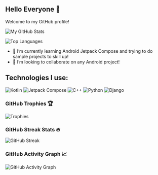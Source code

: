 ## Hello Everyone 👋

Welcome to my GitHub profile!

![My GitHub Stats](https://github-readme-stats.vercel.app/api?username=smh997&show_icons=true&theme=merko&hide_border=true)

![Top Languages](https://github-readme-stats.vercel.app/api/top-langs/?username=smh997&layout=compact&theme=merko&hide_border=true)

- 🌱 I’m currently learning Android Jetpack Compose and trying to do sample projects to skill up!
- 👯 I’m looking to collaborate on any Android project!


## Technologies I use:
![Kotlin](https://img.shields.io/badge/Kotlin-1.5.31-purple?logo=kotlin&logoColor=white)
![Jetpack Compose](https://img.shields.io/badge/Jetpack%20Compose-Android-green?logo=android&logoColor=white)
![C++](https://img.shields.io/badge/C%2B%2B-14/17-cornflowerblue?logo=c%2B%2B&logoColor=white)
![Python](https://img.shields.io/badge/Python-3.8-blue?logo=python&logoColor=white)
![Django](https://img.shields.io/badge/Django-3.2-darkgreen?logo=django&logoColor=white)



### GitHub Trophies 🏆
![Trophies](https://github-profile-trophy.vercel.app/?username=smh997&theme=gruvbox)


### GitHub Streak Stats 🔥
![GitHub Streak](https://streak-stats.demolab.com/?user=smh997&theme=highcontrast&date_format=M%20j%5B%2C%20Y%5D&hide_border=true)


### GitHub Activity Graph 📈
![GitHub Activity Graph](https://github-readme-activity-graph.vercel.app/graph?username=smh997&bg_color=000000&color=00ff00&line=00ff00&point=ffffff&area=true&hide_border=true)

<!--
## Other stats:
![GitHub Followers](https://img.shields.io/github/followers/smh997?label=Followers&style=social)
![GitHub Stars](https://img.shields.io/github/stars/smh997?label=Stars&style=social)
![GitHub issues](https://img.shields.io/github/issues/smh997/yourrepo?color=green)
![Profile Views](https://komarev.com/ghpvc/?username=smh997&color=brightgreen)
-->


<!--
**smh997/smh997** is a ✨ _special_ ✨ repository because its `README.md` (this file) appears on your GitHub profile.

Here are some ideas to get you started:

- 🔭 I’m currently working on ...
- 🌱 I’m currently learning ...
- 👯 I’m looking to collaborate on ...
- 🤔 I’m looking for help with ...
- 💬 Ask me about ...
- 📫 How to reach me: ...
- 😄 Pronouns: ...
- ⚡ Fun fact: ...
-->
